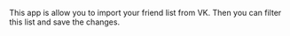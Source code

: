 ﻿This app is allow you to import your friend list from VK. Then you can filter this list and save the changes.